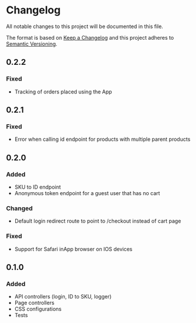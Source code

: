 # Changelog

All notable changes to this project will be documented in this file.

The format is based on [Keep a Changelog](http://keepachangelog.com/) and this project adheres
to [Semantic Versioning](http://semver.org/).

## 0.2.2
### Fixed
- Tracking of orders placed using the App

## 0.2.1
### Fixed
- Error when calling id endpoint for products with multiple parent products

## 0.2.0

### Added
- SKU to ID endpoint
- Anonymous token endpoint for a guest user that has no cart
### Changed
- Default login redirect route to point to /checkout instead of cart page
### Fixed
- Support for Safari inApp browser on IOS devices

## 0.1.0

### Added
- API controllers (login, ID to SKU, logger)
- Page controllers
- CSS configurations
- Tests
